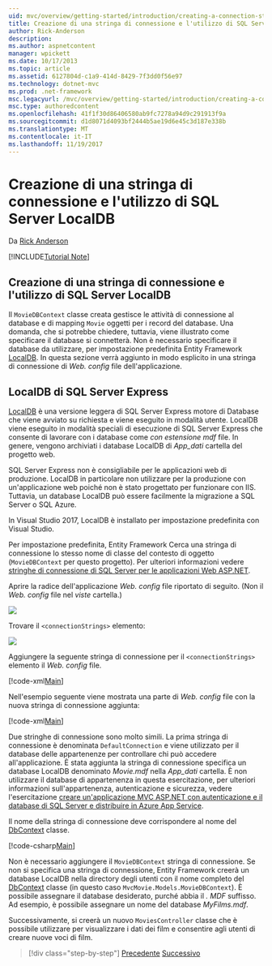 ```yaml
---
uid: mvc/overview/getting-started/introduction/creating-a-connection-string
title: Creazione di una stringa di connessione e l'utilizzo di SQL Server LocalDB | Documenti Microsoft
author: Rick-Anderson
description: 
ms.author: aspnetcontent
manager: wpickett
ms.date: 10/17/2013
ms.topic: article
ms.assetid: 6127804d-c1a9-414d-8429-7f3dd0f56e97
ms.technology: dotnet-mvc
ms.prod: .net-framework
msc.legacyurl: /mvc/overview/getting-started/introduction/creating-a-connection-string
msc.type: authoredcontent
ms.openlocfilehash: 41f1f30d86406580ab9fc7278a94d9c291913f9a
ms.sourcegitcommit: d1d8071d4093bf2444b5ae19d6e45c3d187e338b
ms.translationtype: MT
ms.contentlocale: it-IT
ms.lasthandoff: 11/19/2017
---
```

<a name="creating-a-connection-string-and-working-with-sql-server-localdb"></a>Creazione di una stringa di connessione e l'utilizzo di SQL Server LocalDB
====================
Da [Rick Anderson](https://github.com/Rick-Anderson)

[!INCLUDE[Tutorial Note](sample/code-location.md)]

## <a name="creating-a-connection-string-and-working-with-sql-server-localdb"></a>Creazione di una stringa di connessione e l'utilizzo di SQL Server LocalDB

Il `MovieDBContext` classe creata gestisce le attività di connessione al database e di mapping `Movie` oggetti per i record del database. Una domanda, che si potrebbe chiedere, tuttavia, viene illustrato come specificare il database si connetterà. Non è necessario specificare il database da utilizzare, per impostazione predefinita Entity Framework [LocalDB](https://docs.microsoft.com/sql/database-engine/configure-windows/sql-server-2016-express-localdb). In questa sezione verrà aggiunto in modo esplicito in una stringa di connessione di *Web. config* file dell'applicazione.

## <a name="sql-server-express-localdb"></a>LocalDB di SQL Server Express

[LocalDB](https://docs.microsoft.com/sql/database-engine/configure-windows/sql-server-2016-express-localdb) è una versione leggera di SQL Server Express motore di Database che viene avviato su richiesta e viene eseguito in modalità utente. LocalDB viene eseguito in modalità speciali di esecuzione di SQL Server Express che consente di lavorare con i database come *con estensione mdf* file. In genere, vengono archiviati i database LocalDB di *App\_dati* cartella del progetto web.

SQL Server Express non è consigliabile per le applicazioni web di produzione. LocalDB in particolare non utilizzare per la produzione con un'applicazione web poiché non è stato progettato per funzionare con IIS. Tuttavia, un database LocalDB può essere facilmente la migrazione a SQL Server o SQL Azure.

In Visual Studio 2017, LocalDB è installato per impostazione predefinita con Visual Studio.

Per impostazione predefinita, Entity Framework Cerca una stringa di connessione lo stesso nome di classe del contesto di oggetto (`MovieDBContext` per questo progetto). Per ulteriori informazioni vedere [stringhe di connessione di SQL Server per le applicazioni Web ASP.NET](https://msdn.microsoft.com/en-us/library/jj653752.aspx).

Aprire la radice dell'applicazione *Web. config* file riportato di seguito. (Non il *Web. config* file nel *viste* cartella.)

![](creating-a-connection-string/_static/image1.png)

Trovare il `<connectionStrings>` elemento:

![](creating-a-connection-string/_static/image2.png)

Aggiungere la seguente stringa di connessione per il `<connectionStrings>` elemento il *Web. config* file.

[!code-xml[Main](creating-a-connection-string/samples/sample1.xml)]

Nell'esempio seguente viene mostrata una parte di *Web. config* file con la nuova stringa di connessione aggiunta:

[!code-xml[Main](creating-a-connection-string/samples/sample2.xml)]

Due stringhe di connessione sono molto simili. La prima stringa di connessione è denominata `DefaultConnection` e viene utilizzato per il database delle appartenenze per controllare chi può accedere all'applicazione. È stata aggiunta la stringa di connessione specifica un database LocalDB denominato *Movie.mdf* nella *App\_dati* cartella. È non utilizzare il database di appartenenza in questa esercitazione, per ulteriori informazioni sull'appartenenza, autenticazione e sicurezza, vedere l'esercitazione [creare un'applicazione MVC ASP.NET con autenticazione e il database di SQL Server e distribuire in Azure App Service](https://docs.microsoft.com/aspnet/core/security/authorization/secure-data).

Il nome della stringa di connessione deve corrispondere al nome del [DbContext](https://msdn.microsoft.com/en-us/library/system.data.entity.dbcontext(v=vs.103).aspx) classe.

[!code-csharp[Main](creating-a-connection-string/samples/sample3.cs?highlight=15)]

Non è necessario aggiungere il `MovieDBContext` stringa di connessione. Se non si specifica una stringa di connessione, Entity Framework creerà un database LocalDB nella directory degli utenti con il nome completo del [DbContext](https://msdn.microsoft.com/en-us/library/system.data.entity.dbcontext(v=vs.103).aspx) classe (in questo caso `MvcMovie.Models.MovieDBContext`). È possibile assegnare il database desiderato, purché abbia il *. MDF* suffisso. Ad esempio, è possibile assegnare un nome del database *MyFilms.mdf*.

Successivamente, si creerà un nuovo `MoviesController` classe che è possibile utilizzare per visualizzare i dati dei film e consentire agli utenti di creare nuove voci di film.

>[!div class="step-by-step"]
[Precedente](adding-a-model.md)
[Successivo](accessing-your-models-data-from-a-controller.md)
